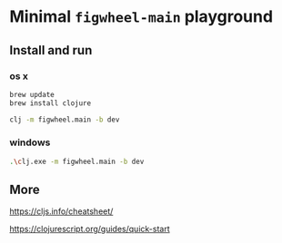# Minimal `figwheel-main` playground

## Install and run

### os x

```sh
brew update
brew install clojure
```

```sh
clj -m figwheel.main -b dev
```

### windows

```sh
.\clj.exe -m figwheel.main -b dev
```

## More

https://cljs.info/cheatsheet/

https://clojurescript.org/guides/quick-start

